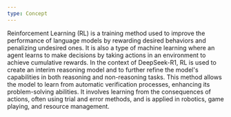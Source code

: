 ```yaml
---
type: Concept
---
```


Reinforcement Learning (RL) is a training method used to improve the performance of language models by rewarding desired behaviors and penalizing undesired ones. It is also a type of machine learning where an agent learns to make decisions by taking actions in an environment to achieve cumulative rewards. In the context of DeepSeek-R1, RL is used to create an interim reasoning model and to further refine the model's capabilities in both reasoning and non-reasoning tasks. This method allows the model to learn from automatic verification processes, enhancing its problem-solving abilities. It involves learning from the consequences of actions, often using trial and error methods, and is applied in robotics, game playing, and resource management.